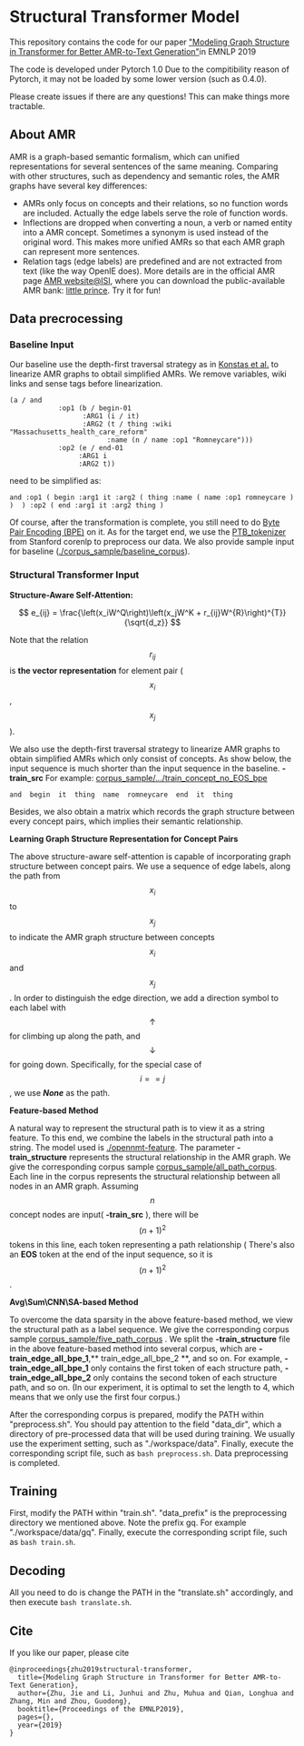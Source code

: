 # Structural Transformer Model

This repository contains the code for our paper ["Modeling Graph Structure in Transformer for Better AMR-to-Text Generation"](https://arxiv.org/abs/1909.00136)in EMNLP 2019

The code is developed under Pytorch 1.0 Due to the compitibility reason of Pytorch, it may not be loaded by some lower version (such as 0.4.0).

Please create issues if there are any questions! This can make things more tractable.

## About AMR 
AMR is a graph-based semantic formalism, which can unified representations for several sentences of the same meaning. Comparing with other structures, such as dependency and semantic roles, the AMR graphs have several key differences:

* AMRs only focus on concepts and their relations, so no function words are included. Actually the edge labels serve the role of function words.
* Inflections are dropped when converting a noun, a verb or named entity into a AMR concept. Sometimes a synonym is used instead of the original word. This makes more unified AMRs so that each AMR graph can represent more sentences.
* Relation tags (edge labels) are predefined and are not extracted from text (like the way OpenIE does). More details are in the official AMR page [AMR website@ISI](https://amr.isi.edu/download.html), where you can download the public-available AMR bank: [little prince](https://amr.isi.edu/download/amr-bank-struct-v1.6.txt). Try it for fun!

## Data precrocessing 
### Baseline Input 
Our baseline use the depth-first traversal strategy as in [Konstas et al.](https://github.com/sinantie/NeuralAmr) to linearize AMR graphs to obtail simplified AMRs. We remove variables, wiki links and sense tags before linearization.

```
(a / and
            :op1 (b / begin-01
                  :ARG1 (i / it)
                  :ARG2 (t / thing :wiki "Massachusetts_health_care_reform"
                        :name (n / name :op1 "Romneycare")))
            :op2 (e / end-01
                 :ARG1 i
                 :ARG2 t))
```

need to be simplified as:

`
and :op1 ( begin :arg1 it :arg2 ( thing :name ( name :op1 romneycare )  )  ) :op2 ( end :arg1 it :arg2 thing )
`

Of course, after the transformation is complete, you still need to do [Byte Pair Encoding (BPE)](https://github.com/rsennrich/subword-nmt) on it. As for the target end, we use the [PTB_tokenizer](https://nlp.stanford.edu/software/tokenizer.shtml) from Stanford corenlp to preprocess our data. We also provide sample input for baseline ([./corpus_sample/baseline_corpus](https://github.com/Amazing-J/structural-transformer/tree/master/corpus_sample/baseline_corpus)).

### Structural Transformer Input

**Structure-Aware Self-Attention:**

$$ e_{ij} = \frac{\left(x_iW^Q\right)\left(x_jW^K + r_{ij}W^{R}\right)^{T}}{\sqrt{d_z}} $$

Note that the relation $$r_{ij}$$ is **the vector representation** for element pair ($$x_i$$, $$x_j$$).

We also use the depth-first traversal strategy to linearize AMR graphs to obtain simplified AMRs which only consist of concepts. As show below, the input sequence is much shorter than the input sequence in the baseline.
	**-train_src** For example: [corpus_sample/.../train_concept_no_EOS_bpe](https://github.com/Amazing-J/structural-transformer/blob/master/corpus_sample/five_path_corpus/train_concept_no_EOS_bpe)
	
` and  begin  it  thing  name  romneycare  end  it  thing `

Besides, we also obtain a matrix which records the graph structure between every concept pairs, which implies their semantic relationship.

**Learning Graph Structure Representation for Concept Pairs**

The above structure-aware self-attention is capable of incorporating graph structure between concept pairs. We use a sequence of edge labels, along the path from $$x_i$$ to $$x_j$$ to indicate the AMR graph structure between concepts $$x_i$$ and $$x_j$$. In order to distinguish the edge direction, we add a direction symbol to each label with $$\uparrow$$ for climbing up along the path, and $$\downarrow$$ for going down. Specifically, for the special case of $$i==j$$, we use ***None*** as the path. 

**Feature-based Method**

A natural way to represent the structural path is to view it as a string feature. To this end, we combine the labels in the structural path into a string. The model used is [./opennmt-feature](https://github.com/Amazing-J/structural-transformer/tree/master/opennmt-feature).
The parameter **-train_structure** represents the structural relationship in the AMR graph. We give the corresponding corpus sample [corpus_sample/all_path_corpus](https://github.com/Amazing-J/structural-transformer/blob/master/corpus_sample/all_path_corpus/train_edge_all_bpe). 
Each line in the corpus represents the structural relationship between all nodes in an AMR graph. Assuming $$n$$ concept nodes are input( **-train_src** ), there will be $${(n+1)}^2$$ tokens in this line, each token representing a path relationship ( There's also an **EOS** token at the end of the input sequence, so it is $${(n+1)}^2$$. 

**Avg\Sum\CNN\SA-based Method**

To overcome the data sparsity in the above feature-based method, we view the structural path as a label sequence. We give the corresponding corpus sample [corpus_sample/five_path_corpus](https://github.com/Amazing-J/structural-transformer/tree/master/corpus_sample/five_path_corpus) .
We split the **-train_structure** file in the above feature-based method into several corpus, which are **-train_edge_all_bpe_1**,** train_edge_all_bpe_2 **, and so on. For example, **-train_edge_all_bpe_1** only contains the first token of each structure path, **-train_edge_all_bpe_2** only contains the second token of each structure path, and so on. (In our experiment, it is optimal to set the length to 4, which means that we only use the first four corpus.)

After the corresponding corpus is prepared, modify the PATH within "preprocess.sh". You should pay attention to the field "data_dir", which a directory of pre-processed data that will be used during training. We usually use the experiment setting, such as "./workspace/data". Finally, execute the corresponding script file, such as ```bash preprocess.sh```. 
Data preprocessing is completed.

## Training 

First, modify the PATH within "train.sh". "data_prefix" is the preprocessing directory we mentioned above. Note the prefix gq. For example "./workspace/data/gq". Finally, execute the corresponding script file, such as ```bash train.sh```.

## Decoding 

All you need to do is change the PATH in the "translate.sh" accordingly, and then execute ```bash translate.sh```.

## Cite 

If you like our paper, please cite
```
@inproceedings{zhu2019structural-transformer,
  title={Modeling Graph Structure in Transformer for Better AMR-to-Text Generation},
  author={Zhu, Jie and Li, Junhui and Zhu, Muhua and Qian, Longhua and Zhang, Min and Zhou, Guodong},
  booktitle={Proceedings of the EMNLP2019},
  pages={},
  year={2019}
}
```



